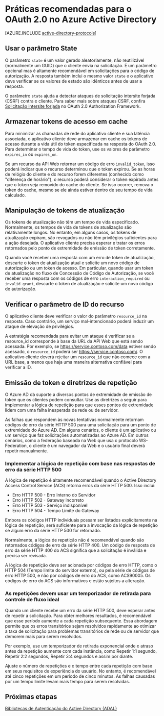 <properties
	pageTitle="Práticas recomendadas para o OAuth 2.0 no Azure AD | Microsoft Azure"
	description="Este artigo descreve as práticas recomendadas para o desenvolvimento de aplicativos que usam o OAuth 2.0 no Azure Active Directory."
	services="active-directory"
	documentationCenter=".net"
	authors="priyamohanram"
	manager="mbaldwin"
	editor=""/>

<tags
	ms.service="active-directory"
	ms.workload="identity"
	ms.tgt_pltfrm="na"
	ms.devlang="na"
	ms.topic="article"
	ms.date="01/21/2016"
	ms.author="priyamo"/>


# Práticas recomendadas para o OAuth 2.0 no Azure Active Directory

[AZURE.INCLUDE [active-directory-protocols](../../includes/active-directory-protocols.md)]

## Usar o parâmetro State

O parâmetro `state` é um valor gerado aleatoriamente, não reutilizável (normalmente um GUID) que o cliente envia na solicitação. É um parâmetro opcional mas é altamente recomendável em solicitações para o código de autorização. A resposta também inclui o mesmo valor `state` e o aplicativo deve verificar se os valores de estado são idênticos antes de usar a resposta.

O parâmetro `state` ajuda a detectar ataques de solicitação intersite forjada (CSRF) contra o cliente. Para saber mais sobre ataques CSRF, confira [Solicitação intersite forjada](https://tools.ietf.org/html/rfc6749#section-10.12) no OAuth 2.0 Authorization Framework.

## Armazenar tokens de acesso em cache

Para minimizar as chamadas de rede do aplicativo cliente e sua latência associada, o aplicativo cliente deve armazenar em cache os tokens de acesso durante a vida útil do token especificada na resposta do OAuth 2.0. Para determinar o tempo de vida do token, use os valores de parâmetro `expires_in` ou `expires_on`.

Se um recurso da API Web retornar um código de erro `invalid_token`, isso poderá indicar que o recurso determinou que o token expirou. Se as horas de relógio do cliente e do recurso forem diferentes (conhecido como "diferença de horário"), o recurso poderá considerar o token expirado antes que o token seja removido do cache do cliente. Se isso ocorrer, remova o token do cache, mesmo se ele ainda estiver dentro de seu tempo de vida calculado.

## Manipulação de tokens de atualização

Os tokens de atualização não têm um tempo de vida especificado. Normalmente, os tempos de vida de tokens de atualização são relativamente longos. No entanto, em alguns casos, os tokens de atualização expiram, são revogados ou não têm privilégios suficientes para a ação desejada. O aplicativo cliente precisa esperar e tratar os erros retornados pelo ponto de extremidade de emissão de token corretamente.

Quando você receber uma resposta com um erro de token de atualização, descarte o token de atualização atual e solicite um novo código de autorização ou um token de acesso. Em particular, quando usar um token de atualização no fluxo de Concessão de Código de Autorização, se você receber uma resposta com os códigos de erro `interaction_required` ou `invalid_grant`, descarte o token de atualização e solicite um novo código de autorização.

## Verificar o parâmetro de ID do recurso

O aplicativo cliente deve verificar o valor do parâmetro `resource_id` na resposta. Caso contrário, um serviço mal-intencionado poderá induzir um ataque de elevação de privilégios.

 A estratégia recomendada para evitar um ataque é verificar se a resource\_id corresponde à base da URL da API Web que está sendo acessada. Por exemplo, se https://service.contoso.com/data estiver sendo acessado, o `resource_id` poderá ser https://service.contoso.com/. O aplicativo cliente deverá rejeitar um `resource_id` que não comece com a URL base, a menos que haja uma maneira alternativa confiável para verificar a ID.

## Emissão de token e diretrizes de repetição

O Azure AD dá suporte a diversos pontos de extremidade de emissão de token que os clientes podem consultar. Use as diretrizes a seguir para implementar a lógica de repetição para que esses pontos de extremidade lidem com uma falha inesperada de rede ou de servidor.

As falhas que respondem às novas tentativas normalmente retornam códigos de erro da série HTTP 500 para uma solicitação para um ponto de extremidade do Azure AD. Em alguns cenários, o cliente é um aplicativo ou um serviço que faz solicitações automatizadas ao Azure AD. Em outros cenários, como a federação baseada na Web que usa o protocolo WS-Federation, o cliente é um navegador da Web e o usuário final deverá repetir manualmente.

### Implementar a lógica de repetição com base nas respostas de erro da série HTTP 500

A lógica de repetição é altamente recomendável quando o Active Directory Access Control Service (ACS) retorna erros da série HTTP 500. Isso inclui:

- Erro HTTP 500 - Erro Interno do Servidor
- Erro HTTP 502 - Gateway Incorreto
- Erro HTTP 503 - Serviço indisponível
- Erro HTTP 504 - Tempo Limite do Gateway

Embora os códigos HTTP individuais possam ser listados explicitamente na lógica de repetição, será suficiente para a invocação da lógica de repetição se algum erro da série HTTP 500 for retornado.

Normalmente, a lógica de repetição não é recomendável quando são retornados códigos de erro da série HTTP 400. Um código de resposta de erro da série HTTP 400 do ACS significa que a solicitação é inválida e precisa ser revisada.

A lógica de repetição deve ser acionada por códigos de erro HTTP, como o HTTP 504 (Tempo limite do servidor externo), ou pela série de códigos de erro HTTP 500, e não por códigos de erro do ACS, como ACS90005. Os códigos de erro do ACS são informativos e estão sujeitos a alteração.

### As repetições devem usar um temporizador de retirada para controle de fluxo ideal

Quando um cliente recebe um erro da série HTTP 500, deve esperar antes de repetir a solicitação. Para obter melhores resultados, é recomendável que esse período aumente a cada repetição subsequente. Essa abordagem permite que os erros transitórios sejam resolvidos rapidamente ao otimizar a taxa de solicitação para problemas transitórios de rede ou de servidor que demorem mais para serem resolvidos.

Por exemplo, use um temporizador de retirada exponencial onde o atraso antes da repetição aumente com cada instância, como Repetir 1:1 segundo, Repetir 2:2 segundos, Repetir 3:4 segundos e assim por diante.

Ajuste o número de repetições e o tempo entre cada repetição com base em seus requisitos de experiência do usuário. No entanto, é recomendável até cinco repetições em um período de cinco minutos. As falhas causadas por um tempo limite levam mais tempo para serem resolvidas.

## Próximas etapas

[Bibliotecas de Autenticação do Active Directory (ADAL)](active-directory-authentication-libraries.md)

<!---HONumber=AcomDC_0601_2016-->